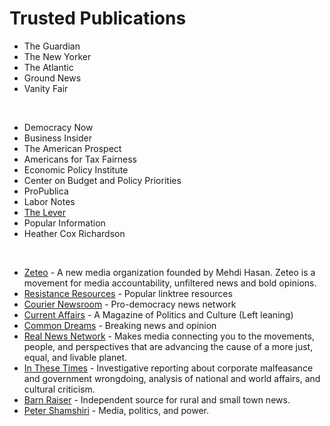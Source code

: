 # Trusted Publications

* The Guardian
* The New Yorker
* The Atlantic
* Ground News
* Vanity Fair
<br/>

* Democracy Now
* Business Insider
* The American Prospect
* Americans for Tax Fairness
* Economic Policy Institute
* Center on Budget and Policy Priorities
* ProPublica
* Labor Notes
* [The Lever](https://levernews.com)
* Popular Information
* Heather Cox Richardson
<br/>

* [Zeteo](https://zeteo.com) - A new media organization founded by Mehdi Hasan. Zeteo is a movement for media accountability, unfiltered news and bold opinions.
* [Resistance Resources](https://linktr.ee/resistance_resources) - Popular linktree resources
* [Courier Newsroom](https://couriernewsroom.com) - Pro-democracy news network
* [Current Affairs](https://currentaffairs.org) - A Magazine of Politics and Culture (Left leaning)
* [Common Dreams](https://commondreams.org) - Breaking news and opinion
* [Real News Network](https://therealnews.com) - Makes media
  connecting you to the movements, people, and perspectives that are
  advancing the cause of a more just, equal, and livable planet.
* [In These Times](https://inthesetimes.com) - Investigative reporting
  about corporate malfeasance and government wrongdoing, analysis of
  national and world affairs, and cultural criticism.
* [Barn Raiser](https://barnraisingmedia.com) - Independent source for rural and small town news.
* [Peter Shamshiri](https://stringinamaze.net) - Media, politics, and power.

